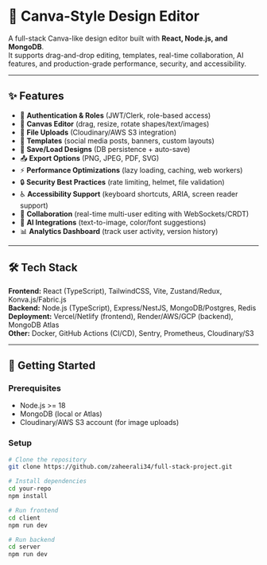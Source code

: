 # 🎨 Canva-Style Design Editor

A full-stack Canva-like design editor built with **React, Node.js, and MongoDB**.  
It supports drag-and-drop editing, templates, real-time collaboration, AI features, and production-grade performance, security, and accessibility.

---

## ✨ Features
- 🔐 **Authentication & Roles** (JWT/Clerk, role-based access)
- 🎨 **Canvas Editor** (drag, resize, rotate shapes/text/images)
- 📂 **File Uploads** (Cloudinary/AWS S3 integration)
- 📝 **Templates** (social media posts, banners, custom layouts)
- 💾 **Save/Load Designs** (DB persistence + auto-save)
- 📤 **Export Options** (PNG, JPEG, PDF, SVG)
- ⚡ **Performance Optimizations** (lazy loading, caching, web workers)
- 🔒 **Security Best Practices** (rate limiting, helmet, file validation)
- ♿ **Accessibility Support** (keyboard shortcuts, ARIA, screen reader support)
- 🤝 **Collaboration** (real-time multi-user editing with WebSockets/CRDT)
- 🤖 **AI Integrations** (text-to-image, color/font suggestions)
- 📊 **Analytics Dashboard** (track user activity, version history)

---

## 🛠 Tech Stack
**Frontend:** React (TypeScript), TailwindCSS, Vite, Zustand/Redux, Konva.js/Fabric.js  
**Backend:** Node.js (TypeScript), Express/NestJS, MongoDB/Postgres, Redis  
**Deployment:** Vercel/Netlify (frontend), Render/AWS/GCP (backend), MongoDB Atlas  
**Other:** Docker, GitHub Actions (CI/CD), Sentry, Prometheus, Cloudinary/S3  

---

## 🚀 Getting Started

### Prerequisites
- Node.js >= 18
- MongoDB (local or Atlas)
- Cloudinary/AWS S3 account (for image uploads)

### Setup
```bash
# Clone the repository
git clone https://github.com/zaheerali34/full-stack-project.git

# Install dependencies
cd your-repo
npm install

# Run frontend
cd client
npm run dev

# Run backend
cd server
npm run dev
